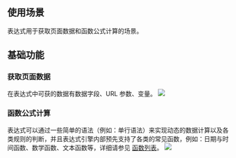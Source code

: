 ## 使用场景
表达式用于获取页面数据和函数公式计算的场景。

## 基础功能

### 获取页面数据
在表达式中可获的数据有数据字段、URL 参数、变量。
![](https://qcloudimg.tencent-cloud.cn/raw/bd5c9584007873f71d2b32c6ec965814.png)

### 函数公式计算
表达式可以通过一些简单的语法（例如：单行语法）来实现动态的数据计算以及各类规则的判断，并且表达式引擎内部预先支持了各类的常见函数，例如：日期与时间函数、数学函数、文本函数等，详细请参见 [函数列表](https://cloud.tencent.com/document/product/1301/76328#.E5.87.BD.E6.95.B0.E5.88.97.E8.A1.A8)。
![](https://qcloudimg.tencent-cloud.cn/raw/e58945a0bc939986ebd9981a964efb76.png)
